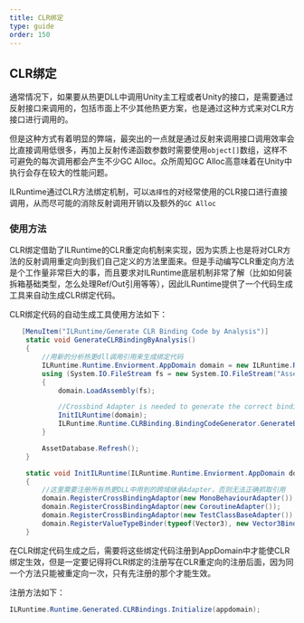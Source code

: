 ```yaml
---
title: CLR绑定
type: guide
order: 150
---
```


## CLR绑定

通常情况下，如果要从热更DLL中调用Unity主工程或者Unity的接口，是需要通过反射接口来调用的，包括市面上不少其他热更方案，也是通过这种方式来对CLR方接口进行调用的。

但是这种方式有着明显的弊端，最突出的一点就是通过反射来调用接口调用效率会比直接调用低很多，再加上反射传递函数参数时需要使用`object[]`数组，这样不可避免的每次调用都会产生不少GC Alloc。众所周知GC Alloc高意味着在Unity中执行会存在较大的性能问题。

ILRuntime通过CLR方法绑定机制，可以`选择性`的对经常使用的CLR接口进行直接调用，从而尽可能的消除反射调用开销以及额外的`GC Alloc`

### 使用方法

CLR绑定借助了ILRuntime的CLR重定向机制来实现，因为实质上也是将对CLR方法的反射调用重定向到我们自己定义的方法里面来。但是手动编写CLR重定向方法是个工作量非常巨大的事，而且要求对ILRuntime底层机制非常了解（比如如何装拆箱基础类型，怎么处理Ref/Out引用等等），因此ILRuntime提供了一个代码生成工具来自动生成CLR绑定代码。

CLR绑定代码的自动生成工具使用方法如下：
```csharp
   [MenuItem("ILRuntime/Generate CLR Binding Code by Analysis")]
    static void GenerateCLRBindingByAnalysis()
    {
        //用新的分析热更dll调用引用来生成绑定代码
        ILRuntime.Runtime.Enviorment.AppDomain domain = new ILRuntime.Runtime.Enviorment.AppDomain();
        using (System.IO.FileStream fs = new System.IO.FileStream("Assets/StreamingAssets/HotFix_Project.dll", System.IO.FileMode.Open, System.IO.FileAccess.Read))
        {
            domain.LoadAssembly(fs);

            //Crossbind Adapter is needed to generate the correct binding code
            InitILRuntime(domain);
            ILRuntime.Runtime.CLRBinding.BindingCodeGenerator.GenerateBindingCode(domain, "Assets/ILRuntime/Generated");
        }

        AssetDatabase.Refresh();
    }

    static void InitILRuntime(ILRuntime.Runtime.Enviorment.AppDomain domain)
    {
        //这里需要注册所有热更DLL中用到的跨域继承Adapter，否则无法正确抓取引用
        domain.RegisterCrossBindingAdaptor(new MonoBehaviourAdapter());
        domain.RegisterCrossBindingAdaptor(new CoroutineAdapter());
        domain.RegisterCrossBindingAdaptor(new TestClassBaseAdapter());
        domain.RegisterValueTypeBinder(typeof(Vector3), new Vector3Binder());
    }
```

在CLR绑定代码生成之后，需要将这些绑定代码注册到AppDomain中才能使CLR绑定生效，但是一定要记得将CLR绑定的注册写在CLR重定向的注册后面，因为同一个方法只能被重定向一次，只有先注册的那个才能生效。

注册方法如下：
```csharp
ILRuntime.Runtime.Generated.CLRBindings.Initialize(appdomain);
```